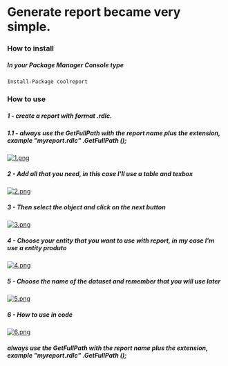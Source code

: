 # Generate report became very simple. 

### How to install

##### In your Package Manager Console type
```
Install-Package coolreport
```

### How to use 

##### 1 - create a report with format .rdlc.

##### 1.1 - always use the GetFullPath with the report name plus the extension, example "myreport.rdlc" .GetFullPath ();

[![1.png](https://s17.postimg.org/wq6pjcqb3/image.png)](https://postimg.org/image/g2f7guvjf/)

##### 2 - Add all that you need, in this case I'll use a table and texbox

[![2.png](https://s17.postimg.org/em3oypsmn/image.png)](https://postimg.org/image/h3fg5zciz/)

##### 3 - Then select the object and click on the next button 

[![3.png](https://s17.postimg.org/mdkex9wrz/image.png)](https://postimg.org/image/5d1ioljqj/)

##### 4 - Choose your entity that you want to use with report, in my case I'm use a entity produto

[![4.png](https://s17.postimg.org/dh9mtc65r/image.png)](https://postimg.org/image/dh9mtc65n/)

##### 5 - Choose the name of the dataset and remember that you will use later

[![5.png](https://s17.postimg.org/6pemcqrsf/image.png)](https://postimg.org/image/hc8fi5zxn/)

##### 6 - How to use in code

[![6.png](https://s17.postimg.org/5lui0s75b/image.png)](https://postimg.org/image/5lui0s757/)

##### always use the GetFullPath with the report name plus the extension, example "myreport.rdlc" .GetFullPath ();

